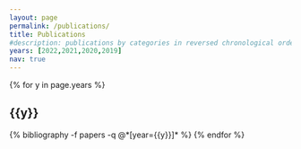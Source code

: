 ```yaml
---
layout: page
permalink: /publications/
title: Publications
#description: publications by categories in reversed chronological order. generated by jekyll-scholar.
years: [2022,2021,2020,2019]
nav: true
---
```


<div class="publications">

{% for y in page.years %}
  <h2 class="year">{{y}}</h2>
  {% bibliography -f papers -q @*[year={{y}}]* %}
{% endfor %}

</div>
